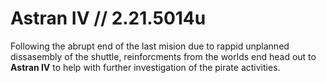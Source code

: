 # Astran IV // 2.21.5014u

Following the abrupt end of the last mision due to rappid unplanned dissasembly of the shuttle, reinforcments from the worlds end head out to **Astran IV** to help with further investigation of the pirate activities. 
